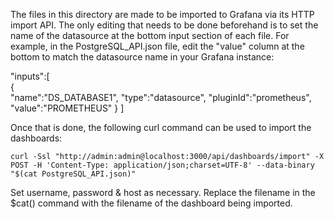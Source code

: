 The files in this directory are made to be imported to Grafana via its HTTP import API. The only editing that needs to be done beforehand is to set the name of the datasource at the bottom input section of each file. For example, in the PostgreSQL_API.json file, edit the "value" column at the bottom to match the datasource name in your Grafana instance:


   "inputs":[  
      {  
         "name":"DS_DATABASE1",
         "type":"datasource",
         "pluginId":"prometheus",
         "value":"PROMETHEUS"
      }
   ]

Once that is done, the following curl command can be used to import the dashboards:

    curl -Ssl "http://admin:admin@localhost:3000/api/dashboards/import" -X POST -H 'Content-Type: application/json;charset=UTF-8' --data-binary "$(cat PostgreSQL_API.json)"

Set username, password & host as necessary. Replace the filename in the $cat() command with the filename of the dashboard being imported.
